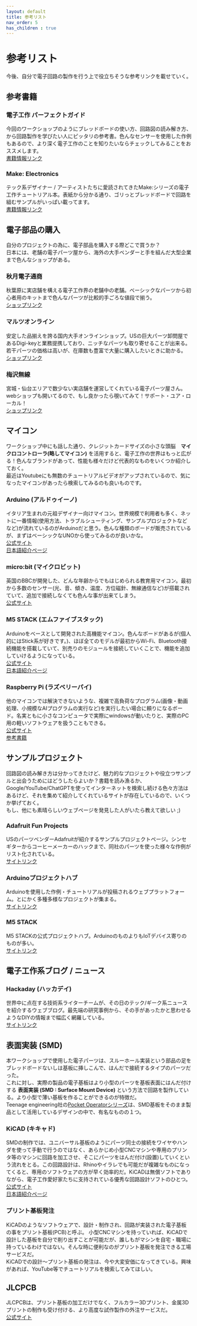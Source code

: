 ```yaml
---
layout: default
title: 参考リスト
nav_order: 5
has_children : true
---
```


# 参考リスト

今後、自分で電子回路の製作を行う上で役立ちそうな参考リンクを載せていく。


## 参考書籍

### 電子工作 パーフェクトガイド
今回のワークショップのようにブレッドボードの使い方、回路図の読み解き方、から回路製作を学びたい人にピッタリの参考書。色んなセンサーを使用した作例もあるので、より深く電子工作のことを知りたいならチェックしてみることをおススメします。<br>
[書籍情報リンク](https://www.seibundo-shinkosha.net/book/kids/20602/)

### Make: Electronics
テック系デザイナー / アーティストたちに愛読されてきたMake:シリーズの電子工作チュートリアル本。表紙から分かる通り、ゴリっとブレッドボードで回路を組むサンプルがいっぱい載ってます。<br>
[書籍情報リンク](https://www.oreilly.co.jp/books/9784873118970/)

## 電子部品の購入
自分のプロジェクトの為に、電子部品を購入する際どこで買うか？<br>
日本には、老舗の電子パーツ屋から、海外の大手ベンダーと手を組んだ大型企業まで色んなショップがある。<br>

### 秋月電子通商
秋葉原に実店舗を構える電子工作界の老舗中の老舗。ベーシックなパーツから初心者用のキットまで色んなパーツが比較的手ごろな値段で揃う。<br>
[ショップリンク](https://akizukidenshi.com/catalog/default.aspx)

### マルツオンライン
安定した品揃えを誇る国内大手オンラインショップ。USの巨大パーツ卸問屋であるDigi-keyと業務提携しており、ニッチなパーツも取り寄せることが出来る。若干パーツの価格は高いが、在庫数も豊富で大量に購入したいときに助かる。<br>
[ショップリンク](https://www.marutsu.co.jp/)

### 梅沢無線
宮城・仙台エリアで数少ない実店舗を運営してくれている電子パーツ屋さん。webショップも開いてるので、もし良かったら覗いてみて！サポート・ユア・ローカル！<br>
[ショップリンク](https://umezawa-sendai.shop-pro.jp/)

## マイコン
ワークショップ中にも話した通り、クレジットカードサイズの小さな頭脳　**マイクロコントローラ(略してマイコン)** を活用すると、電子工作の世界はもっと広がる！色んなブランドがあって、性能も様々だけど代表的なものをいくつか紹介しておく。<br>
最近はYoutubeにも無数のチュートリアルビデオがアップされているので、気になったマイコンがあったら検索してみるのも良いものです。

### Arduino (アルドゥイーノ)
イタリア生まれの元祖デザイナー向けマイコン。世界規模で利用者も多く、ネットに一番情報(使用方法、トラブルシューティング、サンプルプロジェクトなどなど)が流れているのがArduinoだと思う。色んな種類のボードが販売されているが、まずはベーシックなUNOから使ってみるのが良いかな。<br>
[公式サイト](https://www.arduino.cc/)<br>
[日本語紹介ページ](https://info.switch-science.com/arduino)

### micro:bit (マイクロビット)
英国のBBCが開発した、どんな年齢からでもはじめられる教育用マイコン。最初から多数のセンサー(光、音、傾き、温度、方位磁針、無線通信など)が搭載されていて、追加で接続しなくても色んな事が出来てしまう。<br>
[公式サイト](https://microbit.org/ja/get-started/what-is-the-microbit/)

### M5 STACK (エムファイブスタック)
Arduinoをベースとして開発された高機能マイコン。色んなボードがあるが(個人的にはStick系が好きです。)、ほぼ全てのモデルが最初からWi-Fi、Bluetooth接続機能を搭載していて、別売りのモジュールを接続していくことで、機能を追加していけるようになっている。<br>
[公式サイト](https://m5stack.com/)<br>
[日本語紹介ページ](https://deviceplus.jp/mc-general/what-is-m5stack/)

### Raspberry Pi (ラズベリーパイ)
他のマイコンでは解決できないような、複雑で高負荷なプログラム(画像・動画処理、小規模なAIプログラムの実行など)を実行したい場合に頼りになるボード。名実ともに小さなコンピュータで実際にwindowsが動いたりと、実際のPC用の軽いソフトウェアを扱うこともできる。<br>
[公式サイト](https://www.raspberrypi.com/)<br>
[参考書籍](https://www.oreilly.com/library/view/raspberry-pikutukubutuku-di-4ban/9784814400508/)


## サンプルプロジェクト
回路図の読み解き方は分かってきたけど、魅力的なプロジェクトや役立つサンプルと出会うためにはどうしたらよいか？書籍を読み漁るか、Google/YouTube/ChatGPTを使ってインターネットを検索し続ける色々方法はあるけど、それを集めて紹介してくれているサイトが存在しているので、いくつか挙げておく。<br>
もし、他にも素晴らしいウェブページを発見した人がいたら教えて欲しい ;)<br>

### Adafruit Fun Projects
USのパーツベンダーAdafruitが紹介するサンプルプロジェクトページ。シンセギターからコーヒーメーカーのハックまで、同社のパーツを使った様々な作例がリスト化されている。<br>
[サイトリンク](https://learn.adafruit.com/guides/projects)

### Arduinoプロジェクトハブ
Arduinoを使用した作例・チュートリアルが投稿されるウェブプラットフォーム。とにかく多種多様なプロジェクトが集まる。<br>
[サイトリンク](https://projecthub.arduino.cc/)

### M5 STACK
M5 STACKの公式プロジェクトハブ。ArduinoのものよりもIoTデバイス寄りのものが多い。<br>
[サイトリンク](https://m5stack.com/project-hub)


## 電子工作系ブログ / ニュース
### Hackaday (ハッカデイ)
世界中に点在する技術系ライターチームが、その日のテック/ギーク系ニュースを紹介するウェブブログ。最先端の研究事例から、その手があったかと思わせるようなDIYの情報まで幅広く網羅している。<br>
[サイトリンク](https://hackaday.com/)

## 表面実装 (SMD)
本ワークショップで使用した電子パーツは、スルーホール実装という部品の足をブレッドボードないしは基板に挿しこんで、はんだで接続するタイプのパーツだった。<br>
これに対し、実際の製品の電子基板はより小型のパーツを基板表面にはんだ付けする **表面実装 (SMD : Surface Mount Device)** という方法で回路を製作している。より小型で薄い基板を作ることができるのが特徴だ。<br>
Teenage engineering社の[Pocket Operatorシリーズ](https://teenage.engineering/products/po)は、SMD基板をそのまま製品として活用しているデザインの中で、有名なものの１つ。

### KiCAD (キキャド)
SMDの制作では、ユニバーサル基板のようにパーツ同士の接続をワイヤやハンダを使って手動で行うのではなく、あらかじめ小型CNCマシンや専用のプリンタ等のマシンに回路を加工させ、そこにパーツをはんだ付け(設置)していくという流れをとる。この回路設計は、Rhinoやイラレでも可能だが複雑なものになってくると、専用のソフトウェアの方が早く効率的だ。KiCADは無償ソフトでありながら、電子工作愛好家たちに支持されている優秀な回路設計ソフトのひとつ。<br>
[公式サイト](https://www.kicad.org/)<br>
[日本語紹介ページ](https://www.kicad.xyz/)

### プリント基板発注
KiCADのようなソフトウェアで、設計・制作され、回路が実装された電子基板の事をプリント基板(PCB)と呼ぶ。
小型CNCマシンを持っていれば、KiCADで設計した基板を自分で削り出すことが可能だが、誰しもがマシンを自宅・職場に持っているわけではない。そんな時に便利なのがプリント基板を発注できる工場サービスだ。<br>
KiCADでの設計～プリント基板の発注は、今や大変安価になってきている。興味があれば、YouTube等でチュートリアルを検索してみてほしい。

## JLCPCB
JLCPCBは、プリント基板の加工だけでなく、フルカラー3Dプリント、金属3Dプリントの制作も受け付ける、より高度な試作製作の外注サービスだ。<br>
[公式サイト](https://jlcpcb.com/jp/)